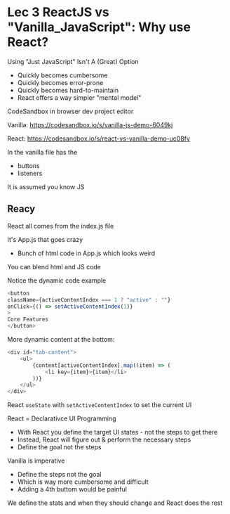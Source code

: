 # Lec 3 ReactJS vs "Vanilla_JavaScript": Why use React?

Using "Just JavaScript" Isn't A (Great) Option
* Quickly becomes cumbersome
* Quickly becomes error-prone
* Quickly becomes hard-to-maintain
* React offers a way simpler "mental model"

CodeSandbox in browser dev project editor

Vanilla:
https://codesandbox.io/s/vanilla-js-demo-6049kj

React:
https://codesandbox.io/s/react-vs-vanilla-demo-uc08fv

In the vanilla file has the 
* buttons
* listeners

It is assumed you know JS 

## Reacy

React all comes from the index.js file

It's App.js that goes crazy
* Bunch of html code in App.js which looks weird

You can blend html and JS code

Notice the dynamic code example
```js
<button
className={activeContentIndex === 1 ? "active" : ""}
onClick={() => setActiveContentIndex(1)}
>
Core Features
</button>
```

More dynamic content at the bottom:

```js
<div id="tab-content">
    <ul>
        {content[activeContentIndex].map((item) => (
            <li key={item}>{item}</li>
        ))}
    </ul>
</div>
```

React `useState` with `setActiveContentIndex` to set the current UI

React = Declarativce UI Programming

* With React you define the target UI states - not the steps to get there
* Instead, React will figure out & perform the necessary steps
* Define the goal not the steps

Vanilla is imperative
* Define the steps not the goal
* Which is way more cumbersome and difficult
* Adding a 4th buttom would be painful

We define the stats and when they should change and React does the rest
